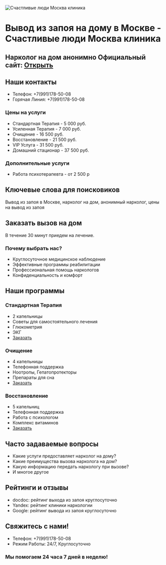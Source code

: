 ![Счастливые люди Москва клиника](https://xn----7sbbhhgvbpbdxth2bhg2f2i.xn--p1ai/wp-content/uploads/2023/08/fotoshop.png)

# Вывод из запоя на дому в Москве - Счастливые люди Москва клиника

## Нарколог на дом анонимно  Официальный сайт: [Открыть](https://детоксикация-москва.рф)

## Наши контакты
- Телефон: +7(991)178-50-08
- Горячая Линия: +7(991)178-50-08



### Цены на услуги
- Стандартная Терапия - 5 000 руб.
- Усиленная Терапия - 7 000 руб.
- Очищение - 16 500 руб.
- Восстановление - 21 500 руб.
- VIP Услуга - 31 500 руб.
- Домашний стационар - 37 500 руб.

### Дополнительные услуги
- Работа психотерапевта - от 2 500 р

## Ключевые слова для поисковиков
Вывод из запоя в Москве, нарколог на дом, анонимный нарколог, цены на вывод из запоя


## Заказать вызов на дом
В течение 30 минут приедем на лечение.

### Почему выбрать нас?
- Круглосуточное медицинское наблюдение
- Эффективные программы реабилитации
- Профессиональная помощь наркологов
- Конфиденциальность и комфорт

## Наши программы
### Стандартная Терапия
- 2 капельницы
- Советы для самостоятельного лечения
- Глюкометрия
- ЭКГ
- [Заказать](#)

### Очищение
- 4 капельницы
- Телефонная поддержка
- Ноотропы, Гепатопротекторы
- Препараты для сна
- [Заказать](#)

### Восстановление
- 5 капельниц
- Телефонная поддержка
- Работа с психологом
- Комплекс витаминов
- [Заказать](#)

## Часто задаваемые вопросы
- Какие услуги предоставляет нарколог на дому?
- Какие преимущества вызова нарколога на дом?
- Какую информацию передать наркологу при вызове?
- И многое другое

## Рейтинги и отзывы
- docdoc: рейтинг выхода из запоя круглосуточно
- Yandex: рейтинг клиники наркологии
- Google: рейтинг вывода из запоя круглосуточно

## Свяжитесь с нами!
- Телефон: +7(991)178-50-08
- Режим Работы: 24/7, Круглосуточно

### Мы помогаем 24 часа 7 дней в неделю!
